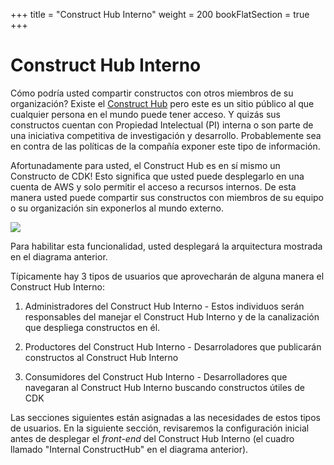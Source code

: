 +++
title = "Construct Hub Interno"
weight = 200
bookFlatSection = true
+++

# Construct Hub Interno

Cómo podría usted compartir constructos con otros miembros de su organización? Existe el <a href="https://constructs.dev/" target="_blank">Construct Hub</a> pero este es un sitio público al que cualquier persona en el mundo puede tener acceso.  Y quizás sus constructos cuentan con Propiedad Intelectual (PI) interna o son parte de una iniciativa competitiva de investigación y desarrollo. Probablemente sea en contra de las políticas de la compañía exponer este tipo de información.

Afortunadamente para usted, el Construct Hub es en sí mismo un Constructo de CDK!  Esto significa que usted puede desplegarlo en una cuenta de AWS y solo permitir el acceso a recursos internos. De esta manera usted puede compartir sus constructos con miembros de su equipo o su organización sin exponerlos al mundo externo.

![](./100-internal-construct-hub/internal-construct-hub.png)

Para habilitar esta funcionalidad, usted desplegará la arquitectura mostrada en el diagrama anterior.

Típicamente hay 3 tipos de usuarios que aprovecharán de alguna manera el Construct Hub Interno:

1. Administradores del Construct Hub Interno - Estos individuos serán responsables del manejar el Construct Hub Interno y de la canalización que despliega constructos en él.

2. Productores del Construct Hub Interno - Desarroladores que publicarán constructos al Construct Hub Interno

3. Consumidores del Construct Hub Interno - Desarrolladores que navegaran al Construct Hub Interno buscando constructos útiles de CDK 

Las secciones siguientes están asignadas a las necesidades de estos tipos de usuarios. En la siguiente sección, revisaremos la configuración inicial antes de desplegar el _front-end_ del Construct Hub Interno (el cuadro llamado "Internal ConstructHub" en el diagrama anterior).
